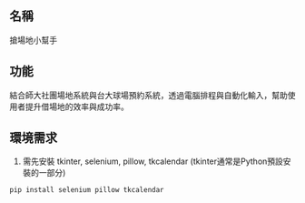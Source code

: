 ## **名稱**

搶場地小幫手

## **功能**

結合師大社團場地系統與台大球場預約系統，透過電腦排程與自動化輸入，幫助使用者提升借場地的效率與成功率。

## **環境需求**

1. 需先安裝 tkinter, selenium, pillow, tkcalendar (tkinter通常是Python預設安裝的一部分)
```
pip install selenium pillow tkcalendar
```
